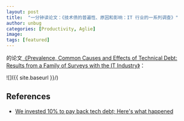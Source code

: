 ```yaml
---
layout: post
title:  "一分钟读论文：《技术债的普遍性、原因和影响：IT 行业的一系列调查》"
author: unbug
categories: [Productivity, Aglie]
image: 
tags: [featured]
---
```

的论文[《Prevalence, Common Causes and Effects of Technical Debt: Results from a Family of Surveys with the IT Industry》][paper1-url]：

![]({{ site.baseurl }}/)


## References
- [We invested 10% to pay back tech debt; Here's what happened][links-1]


[paper1-url]: https://arxiv.org/pdf/2109.13771.pdf
[links-1]: https://blog.alexewerlof.com/p/tech-debt-day